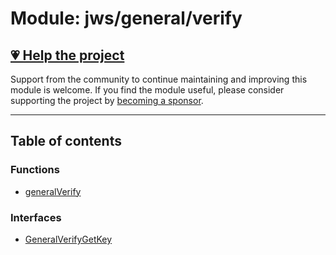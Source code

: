 # Module: jws/general/verify

## [💗 Help the project](https://github.com/sponsors/panva)

Support from the community to continue maintaining and improving this module is welcome. If you find the module useful, please consider supporting the project by [becoming a sponsor](https://github.com/sponsors/panva).

---

## Table of contents

### Functions

- [generalVerify](../functions/jws_general_verify.generalVerify.md)

### Interfaces

- [GeneralVerifyGetKey](../interfaces/jws_general_verify.GeneralVerifyGetKey.md)
